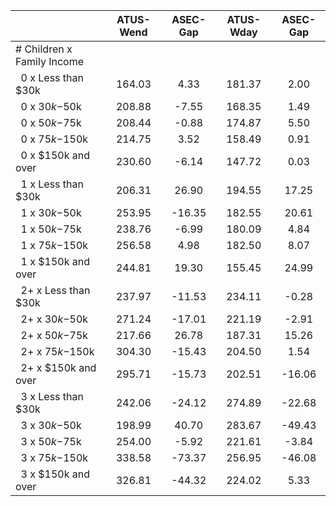 
|                      |    ATUS-Wend |     ASEC-Gap |    ATUS-Wday |     ASEC-Gap |
| -------------------- | :----------: | :----------: | :----------: | :----------: |
| # Children x Family Income |              |              |              |              |
| &nbsp;&nbsp;0 x Less than $30k |       164.03 |         4.33 |       181.37 |         2.00 |
| &nbsp;&nbsp;0 x $30k-$50k |       208.88 |        -7.55 |       168.35 |         1.49 |
| &nbsp;&nbsp;0 x $50k-$75k |       208.44 |        -0.88 |       174.87 |         5.50 |
| &nbsp;&nbsp;0 x $75k-$150k |       214.75 |         3.52 |       158.49 |         0.91 |
| &nbsp;&nbsp;0 x $150k and over |       230.60 |        -6.14 |       147.72 |         0.03 |
| &nbsp;&nbsp;1 x Less than $30k |       206.31 |        26.90 |       194.55 |        17.25 |
| &nbsp;&nbsp;1 x $30k-$50k |       253.95 |       -16.35 |       182.55 |        20.61 |
| &nbsp;&nbsp;1 x $50k-$75k |       238.76 |        -6.99 |       180.09 |         4.84 |
| &nbsp;&nbsp;1 x $75k-$150k |       256.58 |         4.98 |       182.50 |         8.07 |
| &nbsp;&nbsp;1 x $150k and over |       244.81 |        19.30 |       155.45 |        24.99 |
| &nbsp;&nbsp;2+ x Less than $30k |       237.97 |       -11.53 |       234.11 |        -0.28 |
| &nbsp;&nbsp;2+ x $30k-$50k |       271.24 |       -17.01 |       221.19 |        -2.91 |
| &nbsp;&nbsp;2+ x $50k-$75k |       217.66 |        26.78 |       187.31 |        15.26 |
| &nbsp;&nbsp;2+ x $75k-$150k |       304.30 |       -15.43 |       204.50 |         1.54 |
| &nbsp;&nbsp;2+ x $150k and over |       295.71 |       -15.73 |       202.51 |       -16.06 |
| &nbsp;&nbsp;3 x Less than $30k |       242.06 |       -24.12 |       274.89 |       -22.68 |
| &nbsp;&nbsp;3 x $30k-$50k |       198.99 |        40.70 |       283.67 |       -49.43 |
| &nbsp;&nbsp;3 x $50k-$75k |       254.00 |        -5.92 |       221.61 |        -3.84 |
| &nbsp;&nbsp;3 x $75k-$150k |       338.58 |       -73.37 |       256.95 |       -46.08 |
| &nbsp;&nbsp;3 x $150k and over |       326.81 |       -44.32 |       224.02 |         5.33 |

